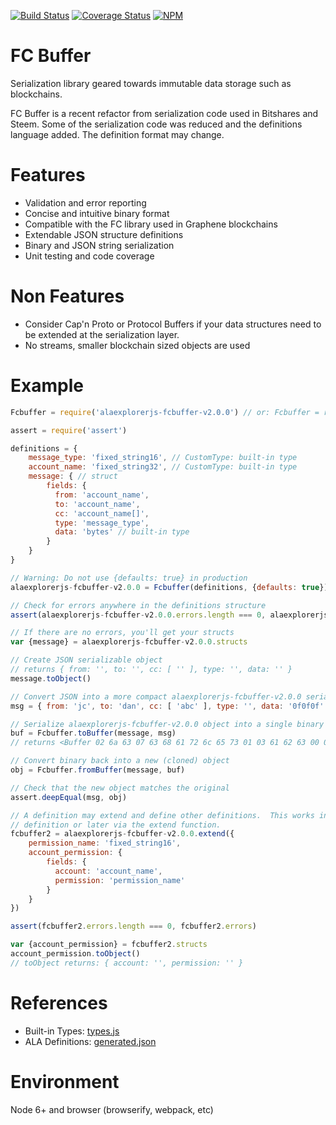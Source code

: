 [![Build Status](https://travis-ci.org/ALADIN-Network/alaexplorerjs-alaexplorerjs-fcbuffer-v2.0.0.svg?branch=master)](https://travis-ci.org/ALADIN-Network/alaexplorerjs-alaexplorerjs-fcbuffer-v2.0.0)
[![Coverage Status](https://coveralls.io/repos/github/ALADIN-Network/alaexplorerjs-alaexplorerjs-fcbuffer-v2.0.0/badge.svg?branch=master)](https://coveralls.io/github/ALADIN-Network/alaexplorerjs-alaexplorerjs-fcbuffer-v2.0.0?branch=master)
[![NPM](https://img.shields.io/npm/v/alaexplorerjs-fcbuffer-v2.0.0.svg)](https://www.npmjs.org/package/alaexplorerjs-fcbuffer-v2.0.0)

# FC Buffer

Serialization library geared towards immutable data storage such as blockchains.

FC Buffer is a recent refactor from serialization code used in Bitshares and
Steem.  Some of the serialization code was reduced and the definitions language
added.  The definition format may change.

# Features

- Validation and error reporting
- Concise and intuitive binary format
- Compatible with the FC library used in Graphene blockchains
- Extendable JSON structure definitions
- Binary and JSON string serialization
- Unit testing and code coverage

# Non Features

- Consider Cap'n Proto or Protocol Buffers if your data structures need to
  be extended at the serialization layer.
- No streams, smaller blockchain sized objects are used

# Example

```javascript
Fcbuffer = require('alaexplorerjs-fcbuffer-v2.0.0') // or: Fcbuffer = require('./src')

assert = require('assert')

definitions = {
    message_type: 'fixed_string16', // CustomType: built-in type
    account_name: 'fixed_string32', // CustomType: built-in type
    message: { // struct
        fields: {
          from: 'account_name',
          to: 'account_name',
          cc: 'account_name[]',
          type: 'message_type',
          data: 'bytes' // built-in type
        }
    }
}

// Warning: Do not use {defaults: true} in production
alaexplorerjs-fcbuffer-v2.0.0 = Fcbuffer(definitions, {defaults: true})

// Check for errors anywhere in the definitions structure
assert(alaexplorerjs-fcbuffer-v2.0.0.errors.length === 0, alaexplorerjs-fcbuffer-v2.0.0.errors)

// If there are no errors, you'll get your structs
var {message} = alaexplorerjs-fcbuffer-v2.0.0.structs

// Create JSON serializable object
// returns { from: '', to: '', cc: [ '' ], type: '', data: '' }
message.toObject()

// Convert JSON into a more compact alaexplorerjs-fcbuffer-v2.0.0 serializable object
msg = { from: 'jc', to: 'dan', cc: [ 'abc' ], type: '', data: '0f0f0f' }

// Serialize alaexplorerjs-fcbuffer-v2.0.0 object into a single binary buffer
buf = Fcbuffer.toBuffer(message, msg)
// returns <Buffer 02 6a 63 07 63 68 61 72 6c 65 73 01 03 61 62 63 00 03 0f 0f 0f>

// Convert binary back into a new (cloned) object
obj = Fcbuffer.fromBuffer(message, buf)

// Check that the new object matches the original
assert.deepEqual(msg, obj)

// A definition may extend and define other definitions.  This works in the initial
// definition or later via the extend function.
fcbuffer2 = alaexplorerjs-fcbuffer-v2.0.0.extend({
    permission_name: 'fixed_string16',
    account_permission: {
        fields: {
          account: 'account_name',
          permission: 'permission_name'
        }
    }
})

assert(fcbuffer2.errors.length === 0, fcbuffer2.errors)

var {account_permission} = fcbuffer2.structs
account_permission.toObject()
// toObject returns: { account: '', permission: '' }

```

# References

- Built-in Types: [types.js](./src/types.js)
- ALA Definitions: [generated.json](https://github.com/ALADIN-Explorer/alaexplorerjs-json/blob/master/schema/generated.json)

# Environment

Node 6+ and browser (browserify, webpack, etc)
